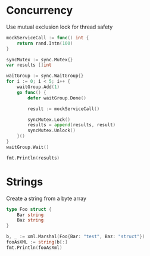 # Concurrency
Use mutual exclusion lock for thread safety
```go
mockServiceCall := func() int {
    return rand.Intn(100)
}

syncMutex := sync.Mutex{}
var results []int

waitGroup := sync.WaitGroup{}
for i := 0; i < 5; i++ {
    waitGroup.Add(1)
    go func() {
        defer waitGroup.Done()

        result := mockServiceCall()

        syncMutex.Lock()
        results = append(results, result)
        syncMutex.Unlock()
    }()
}
waitGroup.Wait()

fmt.Println(results)
```


# Strings

Create a string from a byte array
```go
type Foo struct {
    Bar string
    Baz string
}

b, _ := xml.Marshal(Foo{Bar: "test", Baz: "struct"})
fooAsXML := string(b[:]
fmt.Println(fooAsXml)
```
